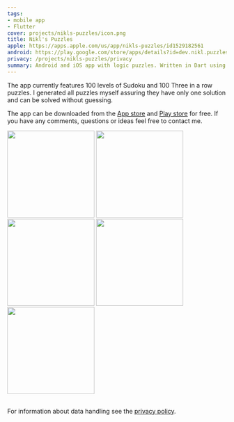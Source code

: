 ```yaml
---
tags:
- mobile app
- Flutter 
cover: projects/nikls-puzzles/icon.png
title: Nikl's Puzzles
apple: https://apps.apple.com/us/app/nikls-puzzles/id1529182561
android: https://play.google.com/store/apps/details?id=dev.nikl.puzzles
privacy: /projects/nikls-puzzles/privacy
summary: Android and iOS app with logic puzzles. Written in Dart using Flutter and featuring self generated puzzles.
---
```


The app currently features 100 levels of Sudoku and 100 Three in a row puzzles. I generated all puzzles myself assuring they have only one solution and can be solved without guessing.

The app can be downloaded from the [App store](https://apps.apple.com/us/app/nikls-puzzles/id1529182561) and [Play store](https://play.google.com/store/apps/details?id=dev.nikl.puzzles) for free. If you have any comments, questions or ideas feel free to contact me.


<div class="row">
<img style="width: 200px;" src="home_view.png">
<img style="width: 200px;" src="threeinarow_level.png">
<img style="width: 200px;" src="threeinarow_help.png">
<img style="width: 200px;" src="sudoku_level.png">
<img style="width: 200px;" src="sudoku_help.png">
</div>
<br/>

For information about data handling see the [privacy policy](privacy).

